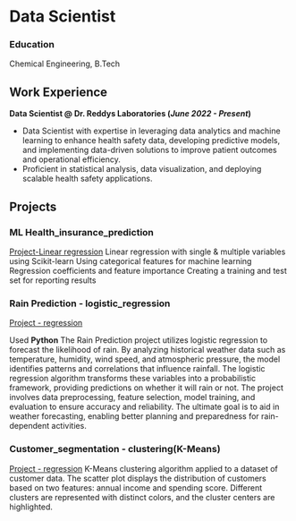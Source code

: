 # Data Scientist
### Education
Chemical Engineering, B.Tech

## Work Experience
**Data Scientist @ Dr. Reddys Laboratories (_June 2022 - Present_)**
- Data Scientist with expertise in leveraging data analytics and machine learning to enhance health safety data, developing predictive models, and implementing data-driven solutions to improve patient outcomes and operational efficiency.
- Proficient in statistical analysis, data visualization, and deploying scalable health safety applications. 

## Projects
### ML Health_insurance_prediction
[Project-Linear regression](https://github.com/kirans0325/ds_ml_projects)
Linear regression with single & multiple variables using Scikit-learn
Using categorical features for machine learning
Regression coefficients and feature importance
Creating a training and test set for reporting results 

### Rain Prediction - logistic_regression
[Project - regression](https://github.com/kirans0325/logistic_regression)

Used **Python** The Rain Prediction project utilizes logistic regression to forecast the likelihood of rain. By analyzing historical weather data such as temperature, humidity, wind speed, and atmospheric pressure, the model identifies patterns and correlations that influence rainfall. The logistic regression algorithm transforms these variables into a probabilistic framework, providing predictions on whether it will rain or not. The project involves data preprocessing, feature selection, model training, and evaluation to ensure accuracy and reliability. The ultimate goal is to aid in weather forecasting, enabling better planning and preparedness for rain-dependent activities.

### Customer_segmentation - clustering(K-Means)
[Project - regression](https://github.com/kirans0325/ds_ml_projects/tree/master/k_means)
K-Means clustering algorithm applied to a dataset of customer data. The scatter plot displays the distribution of customers based on two features: annual income and spending score. Different clusters are represented with distinct colors, and the cluster centers are highlighted.
